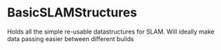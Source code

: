 # BasicSLAMStructures
Holds all the simple re-usable datastructures for SLAM. Will ideally make data passing easier between different builds
